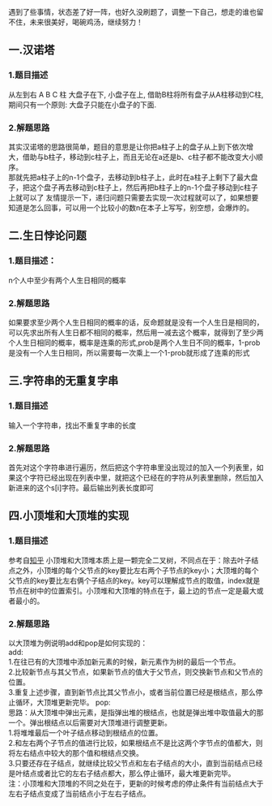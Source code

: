 遇到了些事情，状态差了好一阵，也好久没刷题了，调整一下自己，想走的谁也留不住，未来很美好，喝碗鸡汤，继续努力！
## 一.汉诺塔
### 1.题目描述
从左到右 A B C 柱 大盘子在下, 小盘子在上, 借助B柱将所有盘子从A柱移动到C柱, 期间只有一个原则: 大盘子只能在小盘子的下面.
### 2.解题思路
其实汉诺塔的思路很简单，题目的意思是让你把a柱子上的盘子从上到下依次增大，借助与b柱子，移动到c柱子上，而且无论在a还是b、c柱子都不能改变大小顺序。  
那就先把a柱子上的n-1个盘子，去移动到b柱子上，此时在a柱子上剩下了最大盘子，把这个盘子再去移动到c柱子上，然后再把b柱子上的n-1个盘子移动到c柱子上就可以了
友情提示一下，递归问题只需要去实现一次过程就可以了，如果想要知道是怎么回事，可以用一个比较小的数n在本子上写写，别空想，会爆炸的。
## 二.生日悖论问题
### 1.题目描述：
n个人中至少有两个人生日相同的概率
### 2.解题思路
如果要求至少两个人生日相同的概率的话，反命题就是没有一个人生日是相同的，可以先求出所有人生日都不相同的概率，然后用一减去这个概率，就得到了至少两个人生日相同的概率，概率是连乘的形式,prob是两个人生日不同的概率，1-prob是没有一个人生日相同，所以需要每一次乘上一个1-prob就形成了连乘的形式
## 三.字符串的无重复字串
### 1.题目描述
输入一个字符串，找出不重复字串的长度
### 2.解题思路
首先对这个字符串进行遍历，然后把这个字符串里没出现过的加入一个列表里，如果这个字符已经出现在列表中里，就把这个已经在的字符从列表里删除，然后加入新进来的这个s\[i]字符。最后输出列表长度即可
## 四.小顶堆和大顶堆的实现
### 1.题目描述
参考自[知乎](https://zhuanlan.zhihu.com/p/77583063)
小顶堆和大顶堆本质上是一颗完全二叉树，不同点在于：除去叶子结点之外，小顶堆的每个父节点的key要比左右两个子节点的key小；大顶堆的每个父节点的key要比左右俩个子结点的key。key可以理解成节点的取值，index就是节点在树中的位置索引。小顶堆和大顶堆的特点在于，最上边的节点一定是最大或者最小的。
### 2.解题思路
以大顶堆为例说明add和pop是如何实现的：  
add:  
1.在往已有的大顶堆中添加新元素的时候，新元素作为树的最后一个节点。  
2.比较新节点与其父节点，如果新节点的值大于父节点，则交换新节点和父节点的位置。  
3.重复上述步骤，直到新节点比其父节点小，或者当前位置已经是根结点，那么停止循环，大顶堆更新完毕。
pop:  
思路：从大顶堆中弹出元素，是指弹出堆的根结点，也就是弹出堆中取值最大的那一个。弹出根结点以后需要对大顶堆进行调整更新。  
1.将堆堆最后一个叶子结点移动到根结点的位置。  
2.和左右两个子节点的值进行比较，如果根结点不是比这两个字节点的值都大，则将左右结点中较大的那个值和根结点交换。  
3.只要还存在子结点，就继续比较父节点和左右子结点的大小，直到当前结点已经是叶结点或者比它的左右子结点都大，那么停止循环，最大堆更新完毕。  
注：小顶堆和大顶堆的不同之处在于，更新的时候考虑的停止条件有当前结点大于左右子结点变成了当前结点小于左右子结点。

